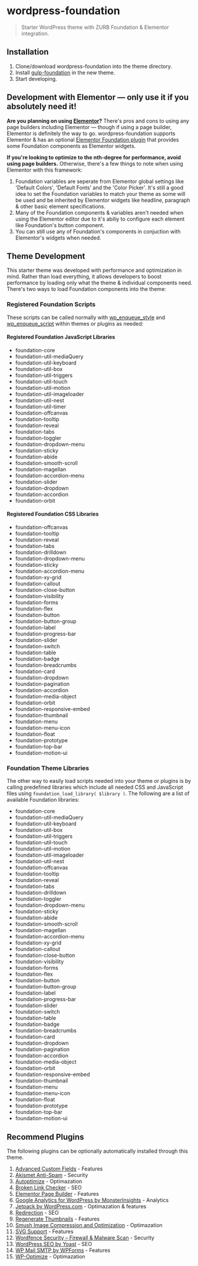 # wordpress-foundation

> Starter WordPress theme with ZURB Foundation & Elementor integration.

## Installation

1. Clone/download wordpress-foundation into the theme directory.
2. Install [gulp-foundation](https://github.com/bmarshall511/gulp-foundation) in the new theme.
3. Start developing.

## Development with Elementor &mdash; only use it if you absolutely need it!

**Are you planning on using [Elementor](https://elementor.com/)?** There's pros and cons to using any page builders including Elementor &mdash; though if using a page builder, Elementor is definitely the way to go. wordpress-foundation supports Elementor & has an optional [Elementor Foundation plugin](https://github.com/bmarshall511/elementor-foundation) that provides some Foundation components as Elementor widgets.

**If you're looking to optimize to the nth-degree for performance, avoid using page builders.** Otherwise, there's a few things to note when using Elementor with this framework:

1. Foundation variables are seperate from Elementor global settings like 'Default Colors', 'Default Fonts' and the 'Color Picker'. It's still a good idea to set the Foundation variables to match your theme as some will be used and be inherited by Elementor widgets like headline, paragraph &amp; other basic element specifications.
2. Many of the Foundation components & variables aren't needed when using the Elementor editor due to it's abiliy to configure each element like Foundation's button component.
3. You can still use any of Foundation's components in conjuction with Elementor's widgets when needed.

## Theme Development

This starter theme was developed with performance and optimization in mind. Rather than load everything, it allows developers to boost performance by loading only what the theme & individual components need. There's two ways to load Foundation components into the theme:

### Registered Foundation Scripts

These scripts can be called normally with [wp_enqueue_style](https://developer.wordpress.org/reference/functions/wp_enqueue_style/) and [wp_enqueue_script](https://developer.wordpress.org/reference/functions/wp_enqueue_script/) within themes or plugins as needed:

#### Registered Foundation JavaScript Libraries

- foundation-core
- foundation-util-mediaQuery
- foundation-util-keyboard
- foundation-util-box
- foundation-util-triggers
- foundation-util-touch
- foundation-util-motion
- foundation-util-imageloader
- foundation-util-nest
- foundation-util-timer
- foundation-offcanvas
- foundation-tooltip
- foundation-reveal
- foundation-tabs
- foundation-toggler
- foundation-dropdown-menu
- foundation-sticky
- foundation-abide
- foundation-smooth-scroll
- foundation-magellan
- foundation-accordion-menu
- foundation-slider
- foundation-dropdown
- foundation-accordion
- foundation-orbit

#### Registered Foundation CSS Libraries

- foundation-offcanvas
- foundation-tooltip
- foundation-reveal
- foundation-tabs
- foundation-drilldown
- foundation-dropdown-menu
- foundation-sticky
- foundation-accordion-menu
- foundation-xy-grid
- foundation-callout
- foundation-close-button
- foundation-visibility
- foundation-forms
- foundation-flex
- foundation-button
- foundation-button-group
- foundation-label
- foundation-progress-bar
- foundation-slider
- foundation-switch
- foundation-table
- foundation-badge
- foundation-breadcrumbs
- foundation-card
- foundation-dropdown
- foundation-pagination
- foundation-accordion
- foundation-media-object
- foundation-orbit
- foundation-responsive-embed
- foundation-thumbnail
- foundation-menu
- foundation-menu-icon
- foundation-float
- foundation-prototype
- foundation-top-bar
- foundation-motion-ui

### Foundation Theme Libraries

The other way to easily load scripts needed into your theme or plugins is by calling predefined libraries which include all needed CSS and JavaScript files using `foundation_load_library( $library )`. The following are a list of available Foundation libraries:

- foundation-core
- foundation-util-mediaQuery
- foundation-util-keyboard
- foundation-util-box
- foundation-util-triggers
- foundation-util-touch
- foundation-util-motion
- foundation-util-imageloader
- foundation-util-nest
- foundation-offcanvas
- foundation-tooltip
- foundation-reveal
- foundation-tabs
- foundation-drilldown
- foundation-toggler
- foundation-dropdown-menu
- foundation-sticky
- foundation-abide
- foundation-smooth-scroll
- foundation-magellan
- foundation-accordion-menu
- foundation-xy-grid
- foundation-callout
- foundation-close-button
- foundation-visibility
- foundation-forms
- foundation-flex
- foundation-button
- foundation-button-group
- foundation-label
- foundation-progress-bar
- foundation-slider
- foundation-switch
- foundation-table
- foundation-badge
- foundation-breadcrumbs
- foundation-card
- foundation-dropdown
- foundation-pagination
- foundation-accordion
- foundation-media-object
- foundation-orbit
- foundation-responsive-embed
- foundation-thumbnail
- foundation-menu
- foundation-menu-icon
- foundation-float
- foundation-prototype
- foundation-top-bar
- foundation-motion-ui

## Recommend Plugins

The following plugins can be optionally automatically installed through this theme.

1. [Advanced Custom Fields](https://wordpress.org/plugins/advanced-custom-fields/) - Features
2. [Akismet Anti-Spam](https://wordpress.org/plugins/akismet/) - Security
3. [Autoptimize](https://wordpress.org/plugins/autoptimize/) - Optimazation
4. [Broken Link Checker](https://wordpress.org/plugins/broken-link-checker/) - SEO
5. [Elementor Page Builder](https://wordpress.org/plugins/elementor/) - Features
6. [Google Analytics for WordPress by MonsterInsights](https://wordpress.org/plugins/google-analytics-for-wordpress/) - Analytics
7. [Jetpack by WordPress.com](https://wordpress.org/plugins/jetpack/) - Optimazation &amp; features
8. [Redirection](https://wordpress.org/plugins/redirection/) - SEO
9. [Regenerate Thumbnails](https://wordpress.org/plugins/regenerate-thumbnails/) - Features
10. [Smush Image Compression and Optimization](https://wordpress.org/plugins/wp-smushit/) - Optimazation
11. [SVG Support](https://wordpress.org/plugins/svg-support/) - Features
12. [Wordfence Security – Firewall & Malware Scan](https://wordpress.org/plugins/wordfence/) - Security
13. [WordPress SEO by Yoast](https://wordpress.org/plugins/wordpress-seo/) - SEO
14. [WP Mail SMTP by WPForms](https://wordpress.org/plugins/wp-mail-smtp/) - Features
15. [WP-Optimize](https://wordpress.org/plugins/wp-optimize/) - Optimazation
